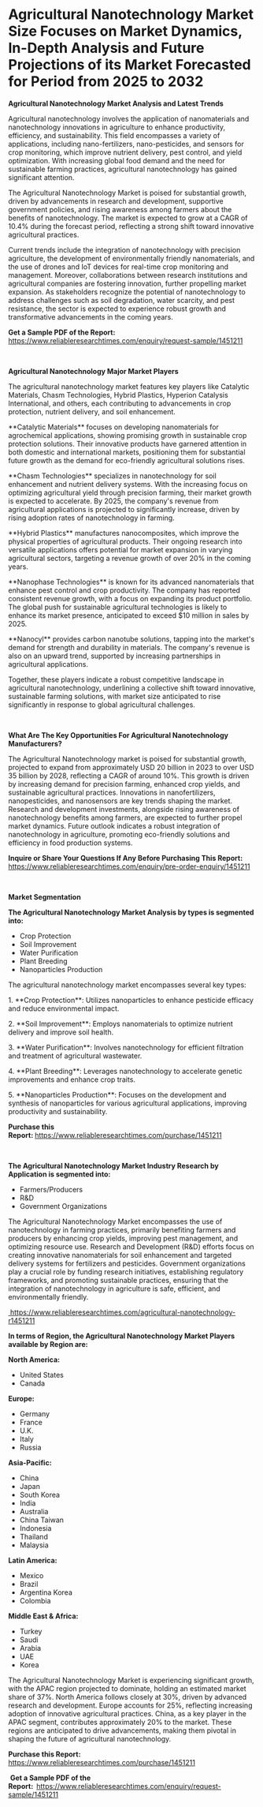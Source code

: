 <p><h1>Agricultural Nanotechnology Market Size Focuses on Market Dynamics, In-Depth Analysis and Future Projections of its Market Forecasted for Period from 2025 to 2032</h1></p><p><strong>Agricultural Nanotechnology Market Analysis and Latest Trends</strong></p>
<p><p>Agricultural nanotechnology involves the application of nanomaterials and nanotechnology innovations in agriculture to enhance productivity, efficiency, and sustainability. This field encompasses a variety of applications, including nano-fertilizers, nano-pesticides, and sensors for crop monitoring, which improve nutrient delivery, pest control, and yield optimization. With increasing global food demand and the need for sustainable farming practices, agricultural nanotechnology has gained significant attention.</p><p>The Agricultural Nanotechnology Market is poised for substantial growth, driven by advancements in research and development, supportive government policies, and rising awareness among farmers about the benefits of nanotechnology. The market is expected to grow at a CAGR of 10.4% during the forecast period, reflecting a strong shift toward innovative agricultural practices. </p><p>Current trends include the integration of nanotechnology with precision agriculture, the development of environmentally friendly nanomaterials, and the use of drones and IoT devices for real-time crop monitoring and management. Moreover, collaborations between research institutions and agricultural companies are fostering innovation, further propelling market expansion. As stakeholders recognize the potential of nanotechnology to address challenges such as soil degradation, water scarcity, and pest resistance, the sector is expected to experience robust growth and transformative advancements in the coming years.</p></p>
<p><strong>Get a Sample PDF of the Report:&nbsp;</strong> <a href="https://www.reliableresearchtimes.com/enquiry/request-sample/1451211?utm_campaign=2255&utm_medium=2&utm_source=Github&utm_content=ia&utm_term=17042025&utm_id=agricultural-nanotechnology">https://www.reliableresearchtimes.com/enquiry/request-sample/1451211</a></p>
<p>&nbsp;</p>
<p><strong>Agricultural Nanotechnology Major Market Players</strong></p>
<p><p>The agricultural nanotechnology market features key players like Catalytic Materials, Chasm Technologies, Hybrid Plastics, Hyperion Catalysis International, and others, each contributing to advancements in crop protection, nutrient delivery, and soil enhancement. </p><p>**Catalytic Materials** focuses on developing nanomaterials for agrochemical applications, showing promising growth in sustainable crop protection solutions. Their innovative products have garnered attention in both domestic and international markets, positioning them for substantial future growth as the demand for eco-friendly agricultural solutions rises.</p><p>**Chasm Technologies** specializes in nanotechnology for soil enhancement and nutrient delivery systems. With the increasing focus on optimizing agricultural yield through precision farming, their market growth is expected to accelerate. By 2025, the company's revenue from agricultural applications is projected to significantly increase, driven by rising adoption rates of nanotechnology in farming.</p><p>**Hybrid Plastics** manufactures nanocomposites, which improve the physical properties of agricultural products. Their ongoing research into versatile applications offers potential for market expansion in varying agricultural sectors, targeting a revenue growth of over 20% in the coming years.</p><p>**Nanophase Technologies** is known for its advanced nanomaterials that enhance pest control and crop productivity. The company has reported consistent revenue growth, with a focus on expanding its product portfolio. The global push for sustainable agricultural technologies is likely to enhance its market presence, anticipated to exceed $10 million in sales by 2025.</p><p>**Nanocyl** provides carbon nanotube solutions, tapping into the market's demand for strength and durability in materials. The company's revenue is also on an upward trend, supported by increasing partnerships in agricultural applications.</p><p>Together, these players indicate a robust competitive landscape in agricultural nanotechnology, underlining a collective shift toward innovative, sustainable farming solutions, with market size anticipated to rise significantly in response to global agricultural challenges.</p></p>
<p>&nbsp;</p>
<p><strong>What Are The Key Opportunities For Agricultural Nanotechnology Manufacturers?</strong></p>
<p><p>The Agricultural Nanotechnology market is poised for substantial growth, projected to expand from approximately USD 20 billion in 2023 to over USD 35 billion by 2028, reflecting a CAGR of around 10%. This growth is driven by increasing demand for precision farming, enhanced crop yields, and sustainable agricultural practices. Innovations in nanofertilizers, nanopesticides, and nanosensors are key trends shaping the market. Research and development investments, alongside rising awareness of nanotechnology benefits among farmers, are expected to further propel market dynamics. Future outlook indicates a robust integration of nanotechnology in agriculture, promoting eco-friendly solutions and efficiency in food production systems.</p></p>
<p><strong>Inquire or Share Your Questions If Any Before Purchasing This Report:</strong> <a href="https://www.reliableresearchtimes.com/enquiry/pre-order-enquiry/1451211?utm_campaign=2255&utm_medium=2&utm_source=Github&utm_content=ia&utm_term=17042025&utm_id=agricultural-nanotechnology">https://www.reliableresearchtimes.com/enquiry/pre-order-enquiry/1451211</a></p>
<p>&nbsp;</p>
<p><strong>Market Segmentation</strong></p>
<p><strong>The Agricultural Nanotechnology Market Analysis by types is segmented into:</strong></p>
<p><ul><li>Crop Protection</li><li>Soil Improvement</li><li>Water Purification</li><li>Plant Breeding</li><li>Nanoparticles Production</li></ul></p>
<p><p>The agricultural nanotechnology market encompasses several key types: </p><p>1. **Crop Protection**: Utilizes nanoparticles to enhance pesticide efficacy and reduce environmental impact.</p><p>2. **Soil Improvement**: Employs nanomaterials to optimize nutrient delivery and improve soil health.</p><p>3. **Water Purification**: Involves nanotechnology for efficient filtration and treatment of agricultural wastewater.</p><p>4. **Plant Breeding**: Leverages nanotechnology to accelerate genetic improvements and enhance crop traits.</p><p>5. **Nanoparticles Production**: Focuses on the development and synthesis of nanoparticles for various agricultural applications, improving productivity and sustainability.</p></p>
<p><strong>Purchase this Report:&nbsp;</strong><a href="https://www.reliableresearchtimes.com/purchase/1451211?utm_campaign=2255&utm_medium=2&utm_source=Github&utm_content=ia&utm_term=17042025&utm_id=agricultural-nanotechnology">https://www.reliableresearchtimes.com/purchase/1451211</a></p>
<p>&nbsp;</p>
<p><strong>The Agricultural Nanotechnology Market Industry Research by Application is segmented into:</strong></p>
<p><ul><li>Farmers/Producers</li><li>R&D</li><li>Government Organizations</li></ul></p>
<p><p>The Agricultural Nanotechnology Market encompasses the use of nanotechnology in farming practices, primarily benefiting farmers and producers by enhancing crop yields, improving pest management, and optimizing resource use. Research and Development (R&D) efforts focus on creating innovative nanomaterials for soil enhancement and targeted delivery systems for fertilizers and pesticides. Government organizations play a crucial role by funding research initiatives, establishing regulatory frameworks, and promoting sustainable practices, ensuring that the integration of nanotechnology in agriculture is safe, efficient, and environmentally friendly.</p></p>
<p><a href="https://www.reliableresearchtimes.com/agricultural-nanotechnology-r1451211?utm_campaign=2255&utm_medium=2&utm_source=Github&utm_content=ia&utm_term=17042025&utm_id=agricultural-nanotechnology">&nbsp;https://www.reliableresearchtimes.com/agricultural-nanotechnology-r1451211</a></p>
<p><strong>In terms of Region, the Agricultural Nanotechnology Market Players available by Region are:</strong></p>
<p>
    <p> <strong> North America: </strong>
        <ul>
            <li>United States</li>
            <li>Canada</li>
        </ul>
        </p> 
    <p> <strong> Europe: </strong>
        <ul>
            <li>Germany</li>
            <li>France</li>
            <li>U.K.</li>
            <li>Italy</li>
            <li>Russia</li>
        </ul>
        </p> 
    <p> <strong> Asia-Pacific: </strong>
        <ul>
            <li>China</li>
            <li>Japan</li>
            <li>South Korea</li>
            <li>India</li>
            <li>Australia</li>
            <li>China Taiwan</li>
            <li>Indonesia</li>
            <li>Thailand</li>
            <li>Malaysia</li>
        </ul>
        </p> 
    <p> <strong> Latin America: </strong>
        <ul>
            <li>Mexico</li>
            <li>Brazil</li>
            <li>Argentina Korea</li>
            <li>Colombia</li>
        </ul>
        </p> 
    <p> <strong> Middle East & Africa: </strong>
        <ul>
            <li>Turkey</li>
            <li>Saudi</li>
            <li>Arabia</li>
            <li>UAE</li>
            <li>Korea</li>
        </ul>
    </p>
    </p>
<p><p>The Agricultural Nanotechnology Market is experiencing significant growth, with the APAC region projected to dominate, holding an estimated market share of 37%. North America follows closely at 30%, driven by advanced research and development. Europe accounts for 25%, reflecting increasing adoption of innovative agricultural practices. China, as a key player in the APAC segment, contributes approximately 20% to the market. These regions are anticipated to drive advancements, making them pivotal in shaping the future of agricultural nanotechnology.</p></p>
<p><strong>Purchase this Report: </strong><a href="https://www.reliableresearchtimes.com/purchase/1451211?utm_campaign=2255&utm_medium=2&utm_source=Github&utm_content=ia&utm_term=17042025&utm_id=agricultural-nanotechnology">https://www.reliableresearchtimes.com/purchase/1451211</a></p>
<p>&nbsp;<strong>Get a Sample PDF of the Report:&nbsp;&nbsp;</strong><a href="https://www.reliableresearchtimes.com/enquiry/request-sample/1451211?utm_campaign=2255&utm_medium=2&utm_source=Github&utm_content=ia&utm_term=17042025&utm_id=agricultural-nanotechnology">https://www.reliableresearchtimes.com/enquiry/request-sample/1451211</a></p>
<p><strong></strong></p>
<p><p></p><p></p><p></p></p>